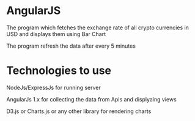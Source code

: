 # AngularJS

The program which fetches the exchange rate of all crypto currencies in USD and displays them using Bar Chart

The program  refresh the data after every 5 minutes

# Technologies to use

NodeJs/ExpressJs for running server

AngularJs 1.x for collecting the data from Apis and displyaing views

D3.js or Charts.js or any other library for rendering charts
